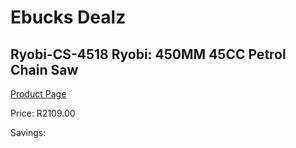 
# Ebucks Dealz
## Ryobi-CS-4518 Ryobi: 450MM 45CC Petrol Chain Saw
[Product Page](https://www.ebucks.com/web/shop/productSelected.do?prodId=1220045507&catId=363410833)

Price: R2109.00

Savings: 


	
